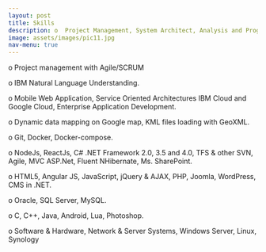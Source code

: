 ```yaml
---
layout: post
title: Skills
description: o	Project Management, System Architect, Analysis and Programming. <br/><br/> o	Technologies, Web and Windows application, Mobile Application, JavaScript, C#, NodeJS, ReactJS, .NET CORE, Python, JAVA, C++, C, IBM Cloud, Google Cloud, AZURE, MVC, MVVM, HTML5, jQuery, Bootstrap, CSS, OOP, Lua.<br/><br/> o Databases, Ms. SQL Server, MySQL, CloudantDB, MongoDB.
image: assets/images/pic11.jpg
nav-menu: true
---
```

o	Project management with Agile/SCRUM

o	IBM Natural Language Understanding.

o	Mobile Web Application, Service Oriented Architectures IBM Cloud and Google Cloud, Enterprise Application Development.

o	Dynamic data mapping on Google map, KML files loading with GeoXML.

o	Git, Docker, Docker-compose.

o	NodeJs, ReactJs, C# .NET Framework 2.0, 3.5 and 4.0, TFS & other SVN, Agile, MVC ASP.Net, Fluent NHibernate, Ms. SharePoint.

o	HTML5, Angular JS, JavaScript, jQuery & AJAX, PHP, Joomla, WordPress, CMS in .NET.

o	Oracle, SQL Server, MySQL.

o	C, C++, Java, Android, Lua, Photoshop.

o	Software & Hardware, Network & Server Systems, Windows Server, Linux, Synology

